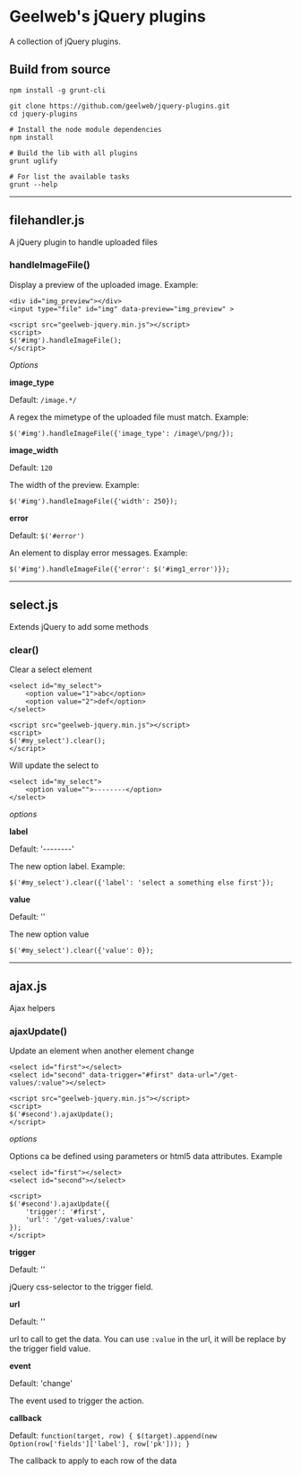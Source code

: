 # Geelweb's jQuery plugins

A collection of jQuery plugins.

## Build from source

    npm install -g grunt-cli

    git clone https://github.com/geelweb/jquery-plugins.git
    cd jquery-plugins

    # Install the node module dependencies
    npm install

    # Build the lib with all plugins
    grunt uglify

    # For list the available tasks
    grunt --help

******

## filehandler.js

A jQuery plugin to handle uploaded files

### handleImageFile()

Display a preview of the uploaded image. Example:

    <div id="img_preview"></div>
    <input type="file" id="img" data-preview="img_preview" >

    <script src="geelweb-jquery.min.js"></script>
    <script>
    $('#img').handleImageFile();
    </script>

*Options*

**image_type**

Default: `/image.*/`

A regex the mimetype of the uploaded file must match. Example:

    $('#img').handleImageFile({'image_type': /image\/png/});

**image_width**

Default: `120`

The width of the preview. Example:

    $('#img').handleImageFile({'width': 250});

**error**

Default: `$('#error')`

An element to display error messages. Example:

    $('#img').handleImageFile({'error': $('#img1_error')});

******

## select.js

Extends jQuery to add some methods

### clear()

Clear a select element

    <select id="my_select">
        <option value="1">abc</option>
        <option value="2">def</option>
    </select>

    <script src="geelweb-jquery.min.js"></script>
    <script>
    $('#my_select').clear();
    </script>

Will update the select to

    <select id="my_select">
        <option value="">--------</option>
    </select>

*options*

**label**

Default: '--------'

The new option label. Example:

    $('#my_select').clear({'label': 'select a something else first'});

**value**

Default: ''

The new option value

    $('#my_select').clear({'value': 0});

******

## ajax.js

Ajax helpers

### ajaxUpdate()

Update an element when another element change

    <select id="first"></select>
    <select id="second" data-trigger="#first" data-url="/get-values/:value"></select>

    <script src="geelweb-jquery.min.js"></script>
    <script>
    $('#second').ajaxUpdate();
    </script>

*options*

Options ca be defined using parameters or html5 data attributes. Example

    <select id="first"></select>
    <select id="second"></select>

    <script>
    $('#second').ajaxUpdate({
        'trigger': '#first',
        'url': '/get-values/:value'
    });
    </script>


**trigger**

Default: ''

jQuery css-selector to the trigger field.

**url**

Default: ''

url to call to get the data. You can use `:value` in the url, it will be replace
by the trigger field value.

**event**

Default: 'change'

The event used to trigger the action.


**callback**

Default: `function(target, row) { $(target).append(new Option(row['fields']['label'], row['pk'])); }`

The callback to apply to each row of the data

